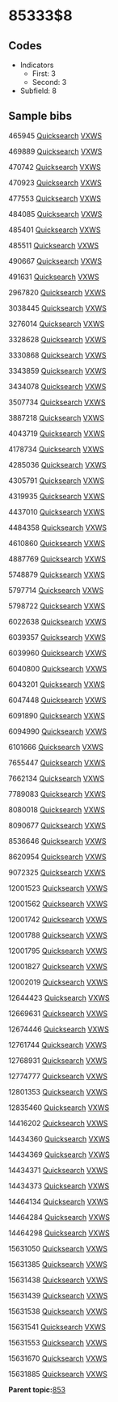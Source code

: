# 85333$8

## Codes

-   Indicators
    -   First: 3
    -   Second: 3
-   Subfield: 8

## Sample bibs

465945 [Quicksearch](https://search.library.yale.edu/catalog/465945) [VXWS](http://prodorbis.library.yale.edu:7014/vxws/GetHoldingsService?bibId=465945)

469889 [Quicksearch](https://search.library.yale.edu/catalog/469889) [VXWS](http://prodorbis.library.yale.edu:7014/vxws/GetHoldingsService?bibId=469889)

470742 [Quicksearch](https://search.library.yale.edu/catalog/470742) [VXWS](http://prodorbis.library.yale.edu:7014/vxws/GetHoldingsService?bibId=470742)

470923 [Quicksearch](https://search.library.yale.edu/catalog/470923) [VXWS](http://prodorbis.library.yale.edu:7014/vxws/GetHoldingsService?bibId=470923)

477553 [Quicksearch](https://search.library.yale.edu/catalog/477553) [VXWS](http://prodorbis.library.yale.edu:7014/vxws/GetHoldingsService?bibId=477553)

484085 [Quicksearch](https://search.library.yale.edu/catalog/484085) [VXWS](http://prodorbis.library.yale.edu:7014/vxws/GetHoldingsService?bibId=484085)

485401 [Quicksearch](https://search.library.yale.edu/catalog/485401) [VXWS](http://prodorbis.library.yale.edu:7014/vxws/GetHoldingsService?bibId=485401)

485511 [Quicksearch](https://search.library.yale.edu/catalog/485511) [VXWS](http://prodorbis.library.yale.edu:7014/vxws/GetHoldingsService?bibId=485511)

490667 [Quicksearch](https://search.library.yale.edu/catalog/490667) [VXWS](http://prodorbis.library.yale.edu:7014/vxws/GetHoldingsService?bibId=490667)

491631 [Quicksearch](https://search.library.yale.edu/catalog/491631) [VXWS](http://prodorbis.library.yale.edu:7014/vxws/GetHoldingsService?bibId=491631)

2967820 [Quicksearch](https://search.library.yale.edu/catalog/2967820) [VXWS](http://prodorbis.library.yale.edu:7014/vxws/GetHoldingsService?bibId=2967820)

3038445 [Quicksearch](https://search.library.yale.edu/catalog/3038445) [VXWS](http://prodorbis.library.yale.edu:7014/vxws/GetHoldingsService?bibId=3038445)

3276014 [Quicksearch](https://search.library.yale.edu/catalog/3276014) [VXWS](http://prodorbis.library.yale.edu:7014/vxws/GetHoldingsService?bibId=3276014)

3328628 [Quicksearch](https://search.library.yale.edu/catalog/3328628) [VXWS](http://prodorbis.library.yale.edu:7014/vxws/GetHoldingsService?bibId=3328628)

3330868 [Quicksearch](https://search.library.yale.edu/catalog/3330868) [VXWS](http://prodorbis.library.yale.edu:7014/vxws/GetHoldingsService?bibId=3330868)

3343859 [Quicksearch](https://search.library.yale.edu/catalog/3343859) [VXWS](http://prodorbis.library.yale.edu:7014/vxws/GetHoldingsService?bibId=3343859)

3434078 [Quicksearch](https://search.library.yale.edu/catalog/3434078) [VXWS](http://prodorbis.library.yale.edu:7014/vxws/GetHoldingsService?bibId=3434078)

3507734 [Quicksearch](https://search.library.yale.edu/catalog/3507734) [VXWS](http://prodorbis.library.yale.edu:7014/vxws/GetHoldingsService?bibId=3507734)

3887218 [Quicksearch](https://search.library.yale.edu/catalog/3887218) [VXWS](http://prodorbis.library.yale.edu:7014/vxws/GetHoldingsService?bibId=3887218)

4043719 [Quicksearch](https://search.library.yale.edu/catalog/4043719) [VXWS](http://prodorbis.library.yale.edu:7014/vxws/GetHoldingsService?bibId=4043719)

4178734 [Quicksearch](https://search.library.yale.edu/catalog/4178734) [VXWS](http://prodorbis.library.yale.edu:7014/vxws/GetHoldingsService?bibId=4178734)

4285036 [Quicksearch](https://search.library.yale.edu/catalog/4285036) [VXWS](http://prodorbis.library.yale.edu:7014/vxws/GetHoldingsService?bibId=4285036)

4305791 [Quicksearch](https://search.library.yale.edu/catalog/4305791) [VXWS](http://prodorbis.library.yale.edu:7014/vxws/GetHoldingsService?bibId=4305791)

4319935 [Quicksearch](https://search.library.yale.edu/catalog/4319935) [VXWS](http://prodorbis.library.yale.edu:7014/vxws/GetHoldingsService?bibId=4319935)

4437010 [Quicksearch](https://search.library.yale.edu/catalog/4437010) [VXWS](http://prodorbis.library.yale.edu:7014/vxws/GetHoldingsService?bibId=4437010)

4484358 [Quicksearch](https://search.library.yale.edu/catalog/4484358) [VXWS](http://prodorbis.library.yale.edu:7014/vxws/GetHoldingsService?bibId=4484358)

4610860 [Quicksearch](https://search.library.yale.edu/catalog/4610860) [VXWS](http://prodorbis.library.yale.edu:7014/vxws/GetHoldingsService?bibId=4610860)

4887769 [Quicksearch](https://search.library.yale.edu/catalog/4887769) [VXWS](http://prodorbis.library.yale.edu:7014/vxws/GetHoldingsService?bibId=4887769)

5748879 [Quicksearch](https://search.library.yale.edu/catalog/5748879) [VXWS](http://prodorbis.library.yale.edu:7014/vxws/GetHoldingsService?bibId=5748879)

5797714 [Quicksearch](https://search.library.yale.edu/catalog/5797714) [VXWS](http://prodorbis.library.yale.edu:7014/vxws/GetHoldingsService?bibId=5797714)

5798722 [Quicksearch](https://search.library.yale.edu/catalog/5798722) [VXWS](http://prodorbis.library.yale.edu:7014/vxws/GetHoldingsService?bibId=5798722)

6022638 [Quicksearch](https://search.library.yale.edu/catalog/6022638) [VXWS](http://prodorbis.library.yale.edu:7014/vxws/GetHoldingsService?bibId=6022638)

6039357 [Quicksearch](https://search.library.yale.edu/catalog/6039357) [VXWS](http://prodorbis.library.yale.edu:7014/vxws/GetHoldingsService?bibId=6039357)

6039960 [Quicksearch](https://search.library.yale.edu/catalog/6039960) [VXWS](http://prodorbis.library.yale.edu:7014/vxws/GetHoldingsService?bibId=6039960)

6040800 [Quicksearch](https://search.library.yale.edu/catalog/6040800) [VXWS](http://prodorbis.library.yale.edu:7014/vxws/GetHoldingsService?bibId=6040800)

6043201 [Quicksearch](https://search.library.yale.edu/catalog/6043201) [VXWS](http://prodorbis.library.yale.edu:7014/vxws/GetHoldingsService?bibId=6043201)

6047448 [Quicksearch](https://search.library.yale.edu/catalog/6047448) [VXWS](http://prodorbis.library.yale.edu:7014/vxws/GetHoldingsService?bibId=6047448)

6091890 [Quicksearch](https://search.library.yale.edu/catalog/6091890) [VXWS](http://prodorbis.library.yale.edu:7014/vxws/GetHoldingsService?bibId=6091890)

6094990 [Quicksearch](https://search.library.yale.edu/catalog/6094990) [VXWS](http://prodorbis.library.yale.edu:7014/vxws/GetHoldingsService?bibId=6094990)

6101666 [Quicksearch](https://search.library.yale.edu/catalog/6101666) [VXWS](http://prodorbis.library.yale.edu:7014/vxws/GetHoldingsService?bibId=6101666)

7655447 [Quicksearch](https://search.library.yale.edu/catalog/7655447) [VXWS](http://prodorbis.library.yale.edu:7014/vxws/GetHoldingsService?bibId=7655447)

7662134 [Quicksearch](https://search.library.yale.edu/catalog/7662134) [VXWS](http://prodorbis.library.yale.edu:7014/vxws/GetHoldingsService?bibId=7662134)

7789083 [Quicksearch](https://search.library.yale.edu/catalog/7789083) [VXWS](http://prodorbis.library.yale.edu:7014/vxws/GetHoldingsService?bibId=7789083)

8080018 [Quicksearch](https://search.library.yale.edu/catalog/8080018) [VXWS](http://prodorbis.library.yale.edu:7014/vxws/GetHoldingsService?bibId=8080018)

8090677 [Quicksearch](https://search.library.yale.edu/catalog/8090677) [VXWS](http://prodorbis.library.yale.edu:7014/vxws/GetHoldingsService?bibId=8090677)

8536646 [Quicksearch](https://search.library.yale.edu/catalog/8536646) [VXWS](http://prodorbis.library.yale.edu:7014/vxws/GetHoldingsService?bibId=8536646)

8620954 [Quicksearch](https://search.library.yale.edu/catalog/8620954) [VXWS](http://prodorbis.library.yale.edu:7014/vxws/GetHoldingsService?bibId=8620954)

9072325 [Quicksearch](https://search.library.yale.edu/catalog/9072325) [VXWS](http://prodorbis.library.yale.edu:7014/vxws/GetHoldingsService?bibId=9072325)

12001523 [Quicksearch](https://search.library.yale.edu/catalog/12001523) [VXWS](http://prodorbis.library.yale.edu:7014/vxws/GetHoldingsService?bibId=12001523)

12001562 [Quicksearch](https://search.library.yale.edu/catalog/12001562) [VXWS](http://prodorbis.library.yale.edu:7014/vxws/GetHoldingsService?bibId=12001562)

12001742 [Quicksearch](https://search.library.yale.edu/catalog/12001742) [VXWS](http://prodorbis.library.yale.edu:7014/vxws/GetHoldingsService?bibId=12001742)

12001788 [Quicksearch](https://search.library.yale.edu/catalog/12001788) [VXWS](http://prodorbis.library.yale.edu:7014/vxws/GetHoldingsService?bibId=12001788)

12001795 [Quicksearch](https://search.library.yale.edu/catalog/12001795) [VXWS](http://prodorbis.library.yale.edu:7014/vxws/GetHoldingsService?bibId=12001795)

12001827 [Quicksearch](https://search.library.yale.edu/catalog/12001827) [VXWS](http://prodorbis.library.yale.edu:7014/vxws/GetHoldingsService?bibId=12001827)

12002019 [Quicksearch](https://search.library.yale.edu/catalog/12002019) [VXWS](http://prodorbis.library.yale.edu:7014/vxws/GetHoldingsService?bibId=12002019)

12644423 [Quicksearch](https://search.library.yale.edu/catalog/12644423) [VXWS](http://prodorbis.library.yale.edu:7014/vxws/GetHoldingsService?bibId=12644423)

12669631 [Quicksearch](https://search.library.yale.edu/catalog/12669631) [VXWS](http://prodorbis.library.yale.edu:7014/vxws/GetHoldingsService?bibId=12669631)

12674446 [Quicksearch](https://search.library.yale.edu/catalog/12674446) [VXWS](http://prodorbis.library.yale.edu:7014/vxws/GetHoldingsService?bibId=12674446)

12761744 [Quicksearch](https://search.library.yale.edu/catalog/12761744) [VXWS](http://prodorbis.library.yale.edu:7014/vxws/GetHoldingsService?bibId=12761744)

12768931 [Quicksearch](https://search.library.yale.edu/catalog/12768931) [VXWS](http://prodorbis.library.yale.edu:7014/vxws/GetHoldingsService?bibId=12768931)

12774777 [Quicksearch](https://search.library.yale.edu/catalog/12774777) [VXWS](http://prodorbis.library.yale.edu:7014/vxws/GetHoldingsService?bibId=12774777)

12801353 [Quicksearch](https://search.library.yale.edu/catalog/12801353) [VXWS](http://prodorbis.library.yale.edu:7014/vxws/GetHoldingsService?bibId=12801353)

12835460 [Quicksearch](https://search.library.yale.edu/catalog/12835460) [VXWS](http://prodorbis.library.yale.edu:7014/vxws/GetHoldingsService?bibId=12835460)

14416202 [Quicksearch](https://search.library.yale.edu/catalog/14416202) [VXWS](http://prodorbis.library.yale.edu:7014/vxws/GetHoldingsService?bibId=14416202)

14434360 [Quicksearch](https://search.library.yale.edu/catalog/14434360) [VXWS](http://prodorbis.library.yale.edu:7014/vxws/GetHoldingsService?bibId=14434360)

14434369 [Quicksearch](https://search.library.yale.edu/catalog/14434369) [VXWS](http://prodorbis.library.yale.edu:7014/vxws/GetHoldingsService?bibId=14434369)

14434371 [Quicksearch](https://search.library.yale.edu/catalog/14434371) [VXWS](http://prodorbis.library.yale.edu:7014/vxws/GetHoldingsService?bibId=14434371)

14434373 [Quicksearch](https://search.library.yale.edu/catalog/14434373) [VXWS](http://prodorbis.library.yale.edu:7014/vxws/GetHoldingsService?bibId=14434373)

14464134 [Quicksearch](https://search.library.yale.edu/catalog/14464134) [VXWS](http://prodorbis.library.yale.edu:7014/vxws/GetHoldingsService?bibId=14464134)

14464284 [Quicksearch](https://search.library.yale.edu/catalog/14464284) [VXWS](http://prodorbis.library.yale.edu:7014/vxws/GetHoldingsService?bibId=14464284)

14464298 [Quicksearch](https://search.library.yale.edu/catalog/14464298) [VXWS](http://prodorbis.library.yale.edu:7014/vxws/GetHoldingsService?bibId=14464298)

15631050 [Quicksearch](https://search.library.yale.edu/catalog/15631050) [VXWS](http://prodorbis.library.yale.edu:7014/vxws/GetHoldingsService?bibId=15631050)

15631385 [Quicksearch](https://search.library.yale.edu/catalog/15631385) [VXWS](http://prodorbis.library.yale.edu:7014/vxws/GetHoldingsService?bibId=15631385)

15631438 [Quicksearch](https://search.library.yale.edu/catalog/15631438) [VXWS](http://prodorbis.library.yale.edu:7014/vxws/GetHoldingsService?bibId=15631438)

15631439 [Quicksearch](https://search.library.yale.edu/catalog/15631439) [VXWS](http://prodorbis.library.yale.edu:7014/vxws/GetHoldingsService?bibId=15631439)

15631538 [Quicksearch](https://search.library.yale.edu/catalog/15631538) [VXWS](http://prodorbis.library.yale.edu:7014/vxws/GetHoldingsService?bibId=15631538)

15631541 [Quicksearch](https://search.library.yale.edu/catalog/15631541) [VXWS](http://prodorbis.library.yale.edu:7014/vxws/GetHoldingsService?bibId=15631541)

15631553 [Quicksearch](https://search.library.yale.edu/catalog/15631553) [VXWS](http://prodorbis.library.yale.edu:7014/vxws/GetHoldingsService?bibId=15631553)

15631670 [Quicksearch](https://search.library.yale.edu/catalog/15631670) [VXWS](http://prodorbis.library.yale.edu:7014/vxws/GetHoldingsService?bibId=15631670)

15631885 [Quicksearch](https://search.library.yale.edu/catalog/15631885) [VXWS](http://prodorbis.library.yale.edu:7014/vxws/GetHoldingsService?bibId=15631885)

**Parent topic:**[853](../../tags/853/853.md)

